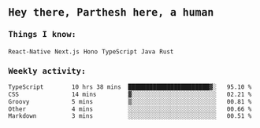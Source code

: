 <samp>
    <h2>Hey there, Parthesh here, a human</h2>
    <h3>Things I know: </h3>
    <code>React-Native</code> <code>Next.js</code> <code>Hono</code> <code>TypeScript</code> <code>Java</code> <code>Rust</code>
    <h3>Weekly activity:</h3>
<!--START_SECTION:waka-->

```txt
TypeScript        10 hrs 38 mins  ███████████████████████▓░   95.10 %
CSS               14 mins         ▓░░░░░░░░░░░░░░░░░░░░░░░░   02.21 %
Groovy            5 mins          ▒░░░░░░░░░░░░░░░░░░░░░░░░   00.81 %
Other             4 mins          ░░░░░░░░░░░░░░░░░░░░░░░░░   00.66 %
Markdown          3 mins          ░░░░░░░░░░░░░░░░░░░░░░░░░   00.51 %
```

<!--END_SECTION:waka-->
</samp>
